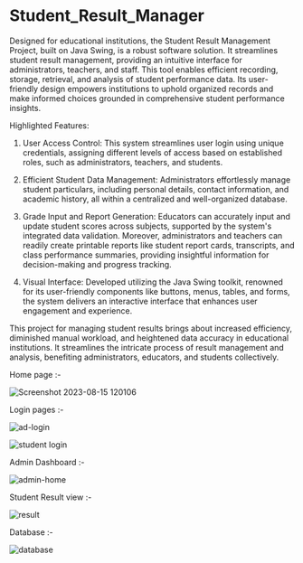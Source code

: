 # Student_Result_Manager

Designed for educational institutions, the Student Result Management Project, built on Java Swing, is a robust software solution. It streamlines student result management, providing an intuitive interface for administrators, teachers, and staff. This tool enables efficient recording, storage, retrieval, and analysis of student performance data. Its user-friendly design empowers institutions to uphold organized records and make informed choices grounded in comprehensive student performance insights.

Highlighted Features:

1. User Access Control: This system streamlines user login using unique credentials, assigning different levels of access based on established roles, such as administrators, teachers, and students.

2. Efficient Student Data Management: Administrators effortlessly manage student particulars, including personal details, contact information, and academic history, all within a centralized and well-organized database.

3. Grade Input and Report Generation: Educators can accurately input and update student scores across subjects, supported by the system's integrated data validation. Moreover, administrators and teachers can readily create printable reports like student report cards, transcripts, and class performance summaries, providing insightful information for decision-making and progress tracking.

4. Visual Interface: Developed utilizing the Java Swing toolkit, renowned for its user-friendly components like buttons, menus, tables, and forms, the system delivers an interactive interface that enhances user engagement and experience.

This project for managing student results brings about increased efficiency, diminished manual workload, and heightened data accuracy in educational institutions. It streamlines the intricate process of result management and analysis, benefiting administrators, educators, and students collectively.

Home page :- 

![Screenshot 2023-08-15 120106](https://github.com/arpitchavan30/Student_Result_Manager/assets/126240415/7003bbdd-cc6f-474d-bb6d-4b475b209d38)

Login pages :- 

![ad-login](https://github.com/arpitchavan30/Student_Result_Manager/assets/126240415/26247c9c-0aac-43ae-8bf1-a28f09a05149)

![student login](https://github.com/arpitchavan30/Student_Result_Manager/assets/126240415/43f834a6-74b5-441a-a087-6af90f662bca)

Admin Dashboard :-

![admin-home](https://github.com/arpitchavan30/Student_Result_Manager/assets/126240415/a62c60ae-2c7b-4849-9210-0e99ec9e0871)

Student Result view :- 

![result](https://github.com/arpitchavan30/Student_Result_Manager/assets/126240415/a02bf21a-1e23-47fb-8cf0-0a638007e914)

Database :- 

![database](https://github.com/arpitchavan30/Student_Result_Manager/assets/126240415/445b9de2-2f91-4d37-a1c6-c40606c39068)






